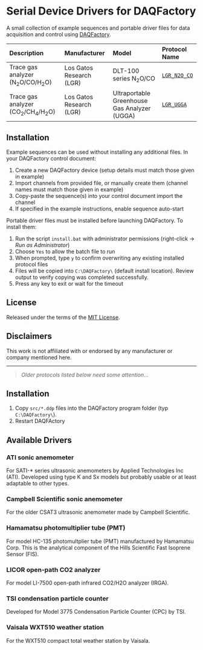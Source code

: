 # Serial Device Drivers for DAQFactory

A small collection of example sequences and portable driver files for data
acquisition and control using [DAQFactory](http://www.azeotech.com/).

| Description                                                       | Manufacturer             | Model   | Protocol Name |
|:------------------------------------------------------------------|:-------------------------|:--------|:--------------|
| Trace gas analyzer (N<sub>2</sub>O/CO/H<sub>2</sub>O)             | Los Gatos Research (LGR) | DLT-100 series N<sub>2</sub>O/CO | [`LGR_N2O_CO`](LGR_N2O_CO/) |
| Trace gas analyzer (CO<sub>2</sub>/CH<sub>4</sub>/H<sub>2</sub>O) | Los Gatos Research (LGR) | Ultraportable Greenhouse Gas Analyzer (UGGA) | [`LGR_UGGA`](LGR_UGGA/) |

## Installation

Example sequences can be used without installing any additional files. In your
DAQFactory control document:

1. Create a new DAQFactory device (setup details must match those given in example)
2. Import channels from provided file, or manually create them (channel names must match those given in example)
3. Copy-paste the sequence(s) into your control document import the channel
4. If specified in the example instructions, enable sequence auto-start

Portable driver files must be installed before launching DAQFactory. To install
them:

1. Run the script `install.bat` with administrator permissions (right-click &rarr; *Run as Administrator*)
2. Choose `Yes` to allow the batch file to run
3. When prompted, type `y` to confirm overwriting any existing installed protocol files
4. Files will be copied into `C:\DAQFactory\` (default install location). Review
   output to verify copying was completed successfully.
5. Press any key to exit or wait for the timeout

## License

Released under the terms of the [MIT License](LICENSE).

## Disclaimers

This work is not affiliated with or endorsed by any manufacturer or company
mentioned here. 


----

> *Older protocols listed below need some attention...*

## Installation

1. Copy `src/*.ddp` files into the DAQFactory program folder (typ `C:\DAQFactory\`).
2. Restart DAQFActory


## Available Drivers

### ATI sonic anemometer

For SATI-* series ultrasonic anemometers by Applied Technologies Inc (ATI).
Developed using type K and Sx models but probably usable or at least adaptable
to other types. 


### Campbell Scientific sonic anemometer

For the older CSAT3 ultrasonic anemometer made by Campbell Scientific.


### Hamamatsu photomultiplier tube (PMT)

For model HC-135 photomultplier tube (PMT) manufactured by Hamamatsu Corp. This
is the analytical component of the Hills Scientific Fast Isoprene Sensor (FIS).


### LICOR open-path CO2 analyzer

For model LI-7500 open-path infrared CO2/H2O analyzer (IRGA).


### TSI condensation particle counter

Developed for Model 3775 Condensation Particle Counter (CPC) by TSI.


### Vaisala WXT510 weather station

For the WXT510 compact total weather station by Vaisala.



